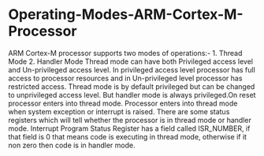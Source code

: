 # Operating-Modes-ARM-Cortex-M-Processor
ARM Cortex-M processor supports two modes of operations:- 1. Thread Mode 2. Handler Mode 
Thread mode can have both Privileged access level and Un-privileged access level. In privileged access level processor has full access to processor resources and in  Un-privileged level processor has restricted access. Thread mode is by default privileged but can be changed to unprivileged access level. But handler mode is always privileged.On reset processor enters into thread mode. Processor enters into thread mode when system exception or interrupt is raised. There are some status registers which will tell whether the processor is in thread mode or handler mode. Interrupt Program Status Register has a field called ISR_NUMBER, if that field is 0 that means code is executing in thread mode, otherwise if it non zero then code is in handler mode. 
